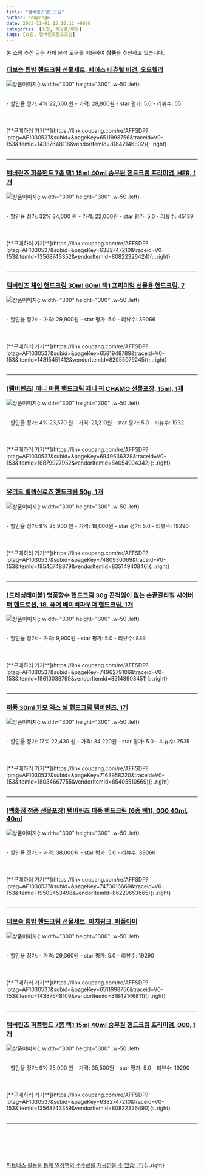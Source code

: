 ```yaml
---
title: "탬버린즈핸드크림"
author: coupang6
date: 2023-11-01 15:10:11 +0800
categories: [쇼핑, 화장품/미용]
tags: [쇼핑, 탬버린즈핸드크림]
---
```


본 쇼핑 추천 글은 자체 분석 도구를 이용하여 [**상품**](https://link.coupang.com/a/bao1ui)을 추천하고 있습니다.

### [더보습 립밤 핸드크림 선물세트, 베이스 네츄럴 비건, 오모헬리](https://link.coupang.com/re/AFFSDP?lptag=AF1030537&subid=&pageKey=6511998756&traceid=V0-153&itemId=14387648116&vendorItemId=81842146802)

![상품이미지](https://thumbnail9.coupangcdn.com/thumbnails/remote/230x230ex/image/vendor_inventory/e900/42ff5d896278110f1ba27a10a88db72fe8b82d8e35deecdb665bd79158b6.jpg){: width="300" height="300" .w-50 .left}


<br>
- 할인율 정가: 4%  22,500   원
- 가격: 28,800원
- star 평가: 5.0
- 리뷰수: 55
<br>
<br>
<br>
<br>
[**구매하러 가기**](https://link.coupang.com/re/AFFSDP?lptag=AF1030537&subid=&pageKey=6511998756&traceid=V0-153&itemId=14387648116&vendorItemId=81842146802){: .right}
<br>
<br>

---

### [탬버린즈 퍼퓸핸드 7종 택1 15ml 40ml 승무원 핸드크림 프리미엄, HER, 1개](https://link.coupang.com/re/AFFSDP?lptag=AF1030537&subid=&pageKey=6382747210&traceid=V0-153&itemId=13568743352&vendorItemId=80822326424)

![상품이미지](https://thumbnail9.coupangcdn.com/thumbnails/remote/230x230ex/image/vendor_inventory/55c4/3f75ac63da39fd372fb25eb67f8ac769b8c73f8b4223aa17b2ada65cb8bd.jpg){: width="300" height="300" .w-50 .left}


<br>
- 할인율 정가: 32%  34,000   원
- 가격: 22,000원
- star 평가: 5.0
- 리뷰수: 45139
<br>
<br>
<br>
<br>
[**구매하러 가기**](https://link.coupang.com/re/AFFSDP?lptag=AF1030537&subid=&pageKey=6382747210&traceid=V0-153&itemId=13568743352&vendorItemId=80822326424){: .right}
<br>
<br>

---

### [탬버린즈 체인 핸드크림 30ml 60ml 택1 프리미엄 선물용 핸드크림, 7](https://link.coupang.com/re/AFFSDP?lptag=AF1030537&subid=&pageKey=6581948789&traceid=V0-153&itemId=14815451412&vendorItemId=82055079245)

![상품이미지](https://thumbnail10.coupangcdn.com/thumbnails/remote/230x230ex/image/vendor_inventory/72e6/f7415e5c205ff4ae378b1a3107a44ce88342464ab9ef0c302c3be05d0009.jpg){: width="300" height="300" .w-50 .left}


<br>
- 할인율 정가: 
- 가격: 29,900원
- star 평가: 5.0
- 리뷰수: 39066
<br>
<br>
<br>
<br>
[**구매하러 가기**](https://link.coupang.com/re/AFFSDP?lptag=AF1030537&subid=&pageKey=6581948789&traceid=V0-153&itemId=14815451412&vendorItemId=82055079245){: .right}
<br>
<br>

---

### [[탬버린즈] 미니 퍼퓸 핸드크림 제니 픽 CHAMO 선물포장, 15ml, 1개](https://link.coupang.com/re/AFFSDP?lptag=AF1030537&subid=&pageKey=6949636329&traceid=V0-153&itemId=16879927952&vendorItemId=84054994342)

![상품이미지](https://thumbnail8.coupangcdn.com/thumbnails/remote/230x230ex/image/vendor_inventory/0a15/69ad157fadbe2661388dc3f94bf917c7579a92e2a7a3f749dcc3e88646c3.jpg){: width="300" height="300" .w-50 .left}


<br>
- 할인율 정가: 4%  23,570   원
- 가격: 21,210원
- star 평가: 5.0
- 리뷰수: 1932
<br>
<br>
<br>
<br>
[**구매하러 가기**](https://link.coupang.com/re/AFFSDP?lptag=AF1030537&subid=&pageKey=6949636329&traceid=V0-153&itemId=16879927952&vendorItemId=84054994342){: .right}
<br>
<br>

---

### [유리드 릴렉싱로즈 핸드크림 50g, 1개](https://link.coupang.com/re/AFFSDP?lptag=AF1030537&subid=&pageKey=7480930069&traceid=V0-153&itemId=19540748879&vendorItemId=83514940846)

![상품이미지](https://thumbnail6.coupangcdn.com/thumbnails/remote/230x230ex/image/vendor_inventory/0851/1c27077a14f3adadb1de1b4fb06f0da1891d17bec9ddce9b973602b82f99.jpg){: width="300" height="300" .w-50 .left}


<br>
- 할인율 정가: 9%  25,900   원
- 가격: 18,000원
- star 평가: 5.0
- 리뷰수: 19290
<br>
<br>
<br>
<br>
[**구매하러 가기**](https://link.coupang.com/re/AFFSDP?lptag=AF1030537&subid=&pageKey=7480930069&traceid=V0-153&itemId=19540748879&vendorItemId=83514940846){: .right}
<br>
<br>

---

### [[드레싱테이블] 명품향수 핸드크림 30g 끈적임이 없는 손끝갈라짐 시어버터 핸드로션, 18. 퓨어 베이비파우더 핸드크림, 1개](https://link.coupang.com/re/AFFSDP?lptag=AF1030537&subid=&pageKey=7496279106&traceid=V0-153&itemId=19613038799&vendorItemId=85148908451)

![상품이미지](https://thumbnail9.coupangcdn.com/thumbnails/remote/230x230ex/image/vendor_inventory/8c67/9097c2b7c491ee3ce68f868f35cf8fdbdd5372be1209c5529fdfbfb3df01.jpeg){: width="300" height="300" .w-50 .left}


<br>
- 할인율 정가: 
- 가격: 9,900원
- star 평가: 5.0
- 리뷰수: 889
<br>
<br>
<br>
<br>
[**구매하러 가기**](https://link.coupang.com/re/AFFSDP?lptag=AF1030537&subid=&pageKey=7496279106&traceid=V0-153&itemId=19613038799&vendorItemId=85148908451){: .right}
<br>
<br>

---

### [퍼퓸 30ml 카모 엑스 쉘 핸드크림 탬버린즈, 1개](https://link.coupang.com/re/AFFSDP?lptag=AF1030537&subid=&pageKey=7163958220&traceid=V0-153&itemId=18034667755&vendorItemId=85405510569)

![상품이미지](https://thumbnail6.coupangcdn.com/thumbnails/remote/230x230ex/image/vendor_inventory/bea0/06fb71bb50eefe7930b1cc8d148fece3f6c876a662a0b652fca19c8d0e87.jpg){: width="300" height="300" .w-50 .left}


<br>
- 할인율 정가: 17%  22,430   원
- 가격: 34,220원
- star 평가: 5.0
- 리뷰수: 2535
<br>
<br>
<br>
<br>
[**구매하러 가기**](https://link.coupang.com/re/AFFSDP?lptag=AF1030537&subid=&pageKey=7163958220&traceid=V0-153&itemId=18034667755&vendorItemId=85405510569){: .right}
<br>
<br>

---

### [[백화점 정품 선물포장] 탬버린즈 퍼퓸 핸드크림 (6종 택1), 000 40ml, 40ml](https://link.coupang.com/re/AFFSDP?lptag=AF1030537&subid=&pageKey=7473016669&traceid=V0-153&itemId=19503453498&vendorItemId=86229653665)

![상품이미지](https://thumbnail9.coupangcdn.com/thumbnails/remote/230x230ex/image/vendor_inventory/05a9/06837780fcb07c23c0320f671dccca9746c1936748f47f91cb37d5e879e4.jpg){: width="300" height="300" .w-50 .left}


<br>
- 할인율 정가: 
- 가격: 38,000원
- star 평가: 5.0
- 리뷰수: 39066
<br>
<br>
<br>
<br>
[**구매하러 가기**](https://link.coupang.com/re/AFFSDP?lptag=AF1030537&subid=&pageKey=7473016669&traceid=V0-153&itemId=19503453498&vendorItemId=86229653665){: .right}
<br>
<br>

---

### [더보습 립밤 핸드크림 선물세트, 피치핑크, 퍼플아미](https://link.coupang.com/re/AFFSDP?lptag=AF1030537&subid=&pageKey=6511998756&traceid=V0-153&itemId=14387648109&vendorItemId=81842146811)

![상품이미지](https://thumbnail9.coupangcdn.com/thumbnails/remote/230x230ex/image/vendor_inventory/61d6/a397fbc3cff621e494e829682aae47a37e0c298a1df3986b1808102fa2d2.jpg){: width="300" height="300" .w-50 .left}


<br>
- 할인율 정가: 
- 가격: 29,360원
- star 평가: 5.0
- 리뷰수: 19290
<br>
<br>
<br>
<br>
[**구매하러 가기**](https://link.coupang.com/re/AFFSDP?lptag=AF1030537&subid=&pageKey=6511998756&traceid=V0-153&itemId=14387648109&vendorItemId=81842146811){: .right}
<br>
<br>

---

### [탬버린즈 퍼퓸핸드 7종 택1 15ml 40ml 승무원 핸드크림 프리미엄, 000, 1개](https://link.coupang.com/re/AFFSDP?lptag=AF1030537&subid=&pageKey=6382747210&traceid=V0-153&itemId=13568743359&vendorItemId=80822326490)

![상품이미지](https://thumbnail9.coupangcdn.com/thumbnails/remote/230x230ex/image/vendor_inventory/55c4/3f75ac63da39fd372fb25eb67f8ac769b8c73f8b4223aa17b2ada65cb8bd.jpg){: width="300" height="300" .w-50 .left}


<br>
- 할인율 정가: 9%  25,900   원
- 가격: 35,500원
- star 평가: 5.0
- 리뷰수: 19290
<br>
<br>
<br>
<br>
[**구매하러 가기**](https://link.coupang.com/re/AFFSDP?lptag=AF1030537&subid=&pageKey=6382747210&traceid=V0-153&itemId=13568743359&vendorItemId=80822326490){: .right}
<br>
<br>

---
<br><br><br><br><br> [파트너스 활동을 통해 일정액의 수수료를 제공받을 수 있습니다](https://link.coupang.com/a/bao1ui){: .right}